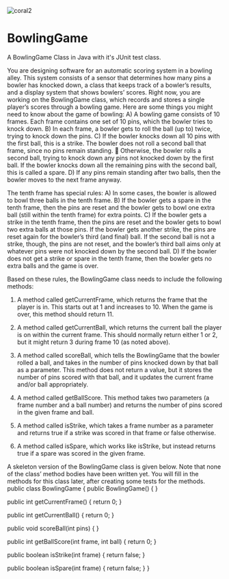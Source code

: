 ![coral2](https://user-images.githubusercontent.com/70496209/120903289-a5b3d000-c645-11eb-8bdb-cc3da4073bdf.png)
# BowlingGame
A BowlingGame Class in Java with it's JUnit test class.

You are designing software for an automatic scoring system in a bowling alley. This
system consists of a sensor that determines how many pins a bowler has knocked
down, a class that keeps track of a bowler’s results, and a display system that shows
bowlers’ scores. Right now, you are working on the BowlingGame class, which
records and stores a single player’s scores through a bowling game.
Here are some things you might need to know about the game of bowling:
A) A bowling game consists of 10 frames. Each frame contains one set of 10 pins,
which the bowler tries to knock down.
B) In each frame, a bowler gets to roll the ball (up to) twice, trying to knock down the
pins.
C) If the bowler knocks down all 10 pins with the first ball, this is a strike. The
bowler does not roll a second ball that frame, since no pins remain standing.
 Otherwise, the bowler rolls a second ball, trying to knock down any pins not
knocked down by the first ball. If the bowler knocks down all the remaining pins
with the second ball, this is called a spare.
D) If any pins remain standing after two balls, then the bowler moves to the next
frame anyway.

The tenth frame has special rules:
A) In some cases, the bowler is allowed to bowl three balls in the tenth frame.
B) If the bowler gets a spare in the tenth frame, then the pins are reset and the
bowler gets to bowl one extra ball (still within the tenth frame) for extra points.
C) If the bowler gets a strike in the tenth frame, then the pins are reset and the
bowler gets to bowl two extra balls at those pins. If the bowler gets another
strike, the pins are reset again for the bowler’s third (and final) ball. If the
second ball is not a strike, though, the pins are not reset, and the bowler’s third
ball aims only at whatever pins were not knocked down by the second ball.
D) If the bowler does not get a strike or spare in the tenth frame, then the bowler
gets no extra balls and the game is over.

Based on these rules, the BowlingGame class needs to include the following methods:
1) A method called getCurrentFrame, which returns the frame that the player is in.
This starts out at 1 and increases to 10. When the game is over, this method should
return 11.

2) A method called getCurrentBall, which returns the current ball the player is on
within the current frame. This should normally return either 1 or 2, but it might
return 3 during frame 10 (as noted above).

3) A method called scoreBall, which tells the BowlingGame that the bowler rolled a
ball, and takes in the number of pins knocked down by that ball as a parameter.
This method does not return a value, but it stores the number of pins scored with
that ball, and it updates the current frame and/or ball appropriately.

4) A method called getBallScore. This method takes two parameters (a frame number
and a ball number) and returns the number of pins scored in the given frame and
ball.

5) A method called isStrike, which takes a frame number as a parameter and returns
true if a strike was scored in that frame or false otherwise.

6) A method called isSpare, which works like isStrike, but instead returns true if a
spare was scored in the given frame.

A skeleton version of the BowlingGame class is given below. Note that none of the
class’ method bodies have been written yet. You will fill in the methods for this class
later, after creating some tests for the methods.
public class BowlingGame
{
public BowlingGame()
{
}

public int getCurrentFrame()
{
return 0;
}

public int getCurrentBall()
{
return 0;
}

public void scoreBall(int pins)
{
}

public int getBallScore(int frame, int ball)
{
return 0;
}

public boolean isStrike(int frame)
{
return false;
}

public boolean isSpare(int frame)
{
return false;
}
}
